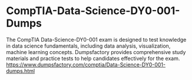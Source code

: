 # CompTIA-Data-Science-DY0-001-Dumps
The CompTIA Data-Science-DY0-001 exam is designed to test knowledge in data science fundamentals, including data analysis, visualization, machine learning concepts. Dumpsfactory provides comprehensive study materials and practice tests to help candidates effectively for the exam. https://www.dumpsfactory.com/comptia/Data-Science-DY0-001-dumps.html
